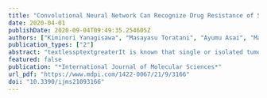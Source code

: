 ```yaml
---
title: "Convolutional Neural Network Can Recognize Drug Resistance of Single Cancer Cells"
date: 2020-04-01
publishDate: 2020-09-04T09:49:35.254605Z
authors: ["Kiminori Yanagisawa", "Masayasu Toratani", "Ayumu Asai", "Masamitsu Konno", "Hirohiko Niioka", "Tsunekazu Mizushima", "Taroh Satoh", "Jun Miyake", "Kazuhiko Ogawa", "Andrea Vecchione", "Yuichiro Doki", "Hidetoshi Eguchi", "Hideshi Ishii"]
publication_types: ["2"]
abstract: "textlessptextgreaterIt is known that single or isolated tumor cells enter cancer patients' circulatory systems. These circulating tumor cells (CTCs) are thought to be an effective tool for diagnosing cancer malignancy. However, handling CTC samples and evaluating CTC sequence analysis results are challenging. Recently, the convolutional neural network (CNN) model, a type of deep learning model, has been increasingly adopted for medical image analyses. However, it is controversial whether cell characteristics can be identified at the single-cell level by using machine learning methods. This study intends to verify whether an AI system could classify the sensitivity of anticancer drugs, based on cell morphology during culture. We constructed a CNN based on the VGG16 model that could predict the efficiency of antitumor drugs at the single-cell level. The machine learning revealed that our model could identify the effects of antitumor drugs with ̃0.80 accuracies. Our results show that, in the future, realizing precision medicine to identify effective antitumor drugs for individual patients may be possible by extracting CTCs from blood and performing classification by using an AI system.textless/ptextgreater"
featured: false
publication: "*International Journal of Molecular Sciences*"
url_pdf: "https://www.mdpi.com/1422-0067/21/9/3166"
doi: "10.3390/ijms21093166"
---
```


